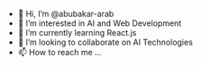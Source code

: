 - 👋 Hi, I’m @abubakar-arab
- 👀 I’m interested in AI and Web Development
- 🌱 I’m currently learning React.js
- 💞️ I’m looking to collaborate on AI Technologies
- 📫 How to reach me ...

<!---
abubakar-arab/abubakar-arab is a ✨ special ✨ repository because its `README.md` (this file) appears on your GitHub profile.
You can click the Preview link to take a look at your changes.
--->

